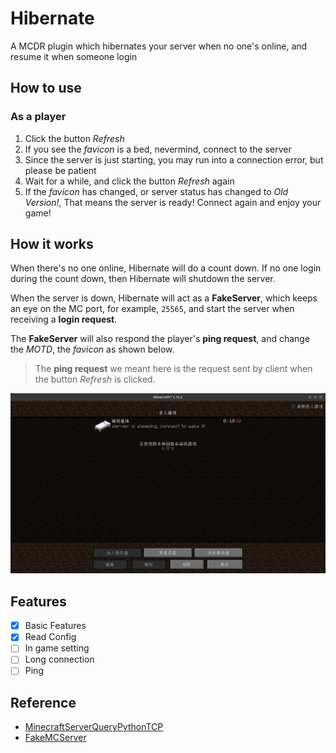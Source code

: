 # Hibernate

A MCDR plugin which hibernates your server when no one's online, and resume it when someone login

## How to use

### As a player

1. Click the button *Refresh*
2. If you see the *favicon* is a bed, nevermind, connect to the server
3. Since the server is just starting, you may run into a connection error, but please be patient
4. Wait for a while, and click the button *Refresh* again
5. If the *favicon* has changed, or server status has changed to *Old Version!*,
   That means the server is ready! Connect again and enjoy your game!

## How it works

When there's no one online, Hibernate will do a count down.
If no one login during the count down, then Hibernate will shutdown the server.

When the server is down, Hibernate will act as a **FakeServer**, which keeps an
 eye on the MC port, for example, `25565`, and start the server when receiving
 a **login request**.

The **FakeServer** will also respond the player's **ping request**, and change
 the *MOTD*, the *favicon* as shown below.
> The **ping request** we meant here is the request sent by client when the 
> button *Refresh* is clicked.

![](assets/multi.jpg)

## Features

- [x] Basic Features
- [x] Read Config
- [ ] In game setting
- [ ] Long connection
- [ ] Ping

## Reference

- [MinecraftServerQueryPythonTCP](https://github.com/Saren-Arterius/MinecraftServerQueryPythonTCP)
- [FakeMCServer](https://github.com/ZockerSK/FakeMCServer)